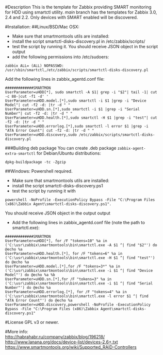 #Description
This is the template for Zabbix providing SMART monitoring for HDD using smartctl utility.
*main* branch has the templates for Zabbix 3.0, 2.4 and 2.2. Only devices with SMART enabled will be discovered.

#Installation:
##Linux/BSD/Mac OSX:
- Make sure that smartmontools utils are installed:
- install the script smartctl-disks-discovery.pl in /etc/zabbix/scripts/
- test the script by running it. You should receive JSON object in the script output
- add the following permissions into /etc/sudoers:
```
zabbix ALL= (ALL) NOPASSWD: /usr/sbin/smartctl,/etc/zabbix/scripts/smartctl-disks-discovery.pl
```
Add the following lines in zabbix_agentd.conf file:
```
#############SMARTMON
UserParameter=uHDD[*], sudo smartctl -A $1| grep -i "$2"| tail -1| cut -c 88-|cut -f1 -d' '
UserParameter=uHDD.model.[*],sudo smartctl -i $1 |grep -i "Device Model"| cut -f2 -d: |tr -d " "
UserParameter=uHDD.sn.[*],sudo smartctl -i $1 |grep -i "Serial Number"| cut -f2 -d: |tr -d " "
UserParameter=uHDD.health.[*],sudo smartctl -H $1 |grep -i "test"| cut -f2 -d: |tr -d " "
UserParameter=uHDD.errorlog.[*],sudo smartctl -l error $1 |grep -i "ATA Error Count"| cut -f2 -d: |tr -d " "
UserParameter=uHDD.discovery,sudo /etc/zabbix/scripts/smartctl-disks-discovery.pl
```
###Building deb package
You can create .deb package `zabbix-agent-extra-smartctl` for Debian/Ubuntu distributions:
```shell
dpkg-buildpackage -tc -Zgzip
```

##Windows:
Powershell required.

- Make sure that smartmontools utils are installed:
- install the script smartctl-disks-discovery.ps1
- test the script by running it with
```
powershell -NoProfile -ExecutionPolicy Bypass -File "C:\Program Files (x86)\Zabbix Agent\smartctl-disks-discovery.ps1".
```
You should receive JSON object in the output output
- Add the following lines in zabbix_agentd.conf file (note the path to smartctl.exe):
```
#############SMARTMON
UserParameter=uHDD[*], for /F "tokens=10" %a in ('C:\usr\zabbix\smartmontools\bin\smartctl.exe -A $1 ^| find "$2"') do @echo %a
UserParameter=uHDD.health.[*], for /F "tokens=6" %a in ('C:\usr\zabbix\smartmontools\bin\smartctl.exe -H $1 ^| find "test"') do @echo %a
UserParameter=uHDD.model.[*],for /F "tokens=3*" %a in ('C:\usr\zabbix\smartmontools\bin\smartctl.exe -i $1 ^| find "Device Model"') do @echo %a %b
UserParameter=uHDD.sn.[*],for /F "tokens=3" %a in ('C:\usr\zabbix\smartmontools\bin\smartctl.exe -i $1 ^| find "Serial Number"') do @echo %a
UserParameter=uHDD.errorlog.[*], for /F "tokens=4" %a in ('C:\usr\zabbix\smartmontools\bin\smartctl.exe -l error $1 ^| find "ATA Error Count"') do @echo %a
UserParameter=uHDD.discovery,powershell -NoProfile -ExecutionPolicy Bypass -File "C:\Program Files (x86)\Zabbix Agent\smartctl-disks-discovery.ps1"
```

#License
GPL v3 or newer.

#More info:  
http://habrahabr.ru/company/zabbix/blog/196218/  
http://www.lanana.org/docs/device-list/devices-2.6+.txt  
https://www.smartmontools.org/wiki/Supported_RAID-Controllers  
